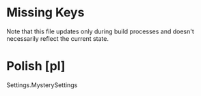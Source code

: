 # Missing Keys
Note that this file updates only during build processes and doesn't necessarily reflect the current state.

# Polish [pl]
Settings.MysterySettings  

